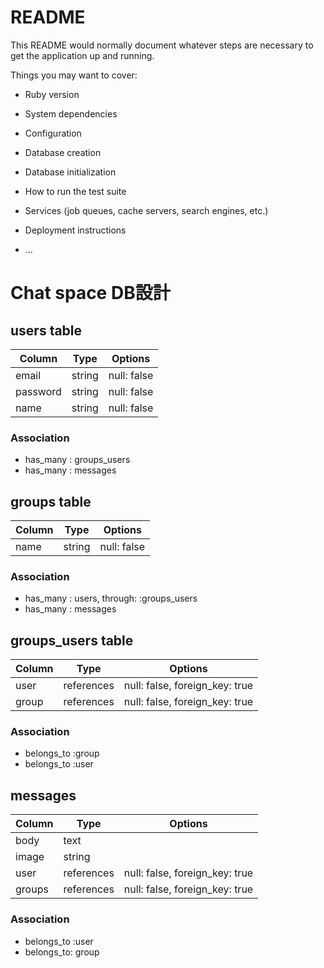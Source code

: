 # README

This README would normally document whatever steps are necessary to get the
application up and running.

Things you may want to cover:

* Ruby version

* System dependencies

* Configuration

* Database creation

* Database initialization

* How to run the test suite

* Services (job queues, cache servers, search engines, etc.)

* Deployment instructions

* ...

# Chat space DB設計
## users table
|Column|Type|Options|
|------|----|-------|
|email|string|null: false|
|password|string|null: false|
|name|string|null: false|
### Association
- has_many : groups_users
- has_many : messages

## groups table
|Column|Type|Options|
|------|----|-------|
|name|string|null: false|

### Association
- has_many : users, through: :groups_users
- has_many : messages

## groups_users table
|Column|Type|Options|
|------|----|-------|
|user|references|null: false, foreign_key: true|
|group|references|null: false, foreign_key: true|
### Association
- belongs_to :group
- belongs_to :user

## messages
|Column|Type|Options|
|------|----|-------|
|body|text||
|image|string||
|user|references|null: false, foreign_key: true|
|groups|references|null: false, foreign_key: true|
### Association
- belongs_to :user
- belongs_to: group
